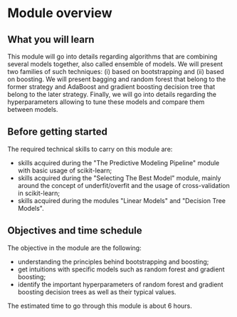 # Module overview

## What you will learn

<!-- Give in plain English what the module is about -->

This module will go into details regarding algorithms that are combining
several models together, also called ensemble of models. We will present two
families of such techniques: (i) based on bootstrapping and (ii) based
on boosting. We will present bagging and random forest that belong to the
former strategy and AdaBoost and gradient boosting decision tree that belong
to the later strategy. Finally, we will go into details regarding the
hyperparameters allowing to tune these models and compare them between models.

## Before getting started

<!-- Give the required skills for the module -->

The required technical skills to carry on this module are:

- skills acquired during the "The Predictive Modeling Pipeline" module with
  basic usage of scikit-learn;
- skills acquired during the "Selecting The Best Model" module, mainly around
  the concept of underfit/overfit and the usage of cross-validation in
  scikit-learn;
- skills acquired during the modules "Linear Models" and
  "Decision Tree Models".

<!-- Point to resources to learning these skills -->

## Objectives and time schedule

<!-- Give the learning objectives -->

The objective in the module are the following:

- understanding the principles behind bootstrapping and boosting;
- get intuitions with specific models such as random forest 
  and gradient boosting;
- identify the important hyperparameters of random forest and gradient boosting
  decision trees as well as their typical values.

<!-- Give the investment in time -->

The estimated time to go through this module is about 6 hours.
